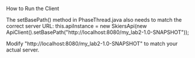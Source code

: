 How to Run the Client

The setBasePath() method in PhaseThread.java also needs to match the correct server URL:
this.apiInstance = new SkiersApi(new ApiClient().setBasePath("http://localhost:8080/my_lab2-1.0-SNAPSHOT"));

Modify "http://localhost:8080/my_lab2-1.0-SNAPSHOT" to match your actual server.
